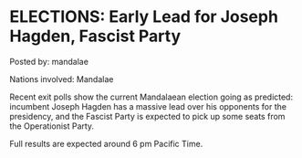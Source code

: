 # ELECTIONS: Early Lead for Joseph Hagden, Fascist Party

Posted by: mandalae

Nations involved: Mandalae

Recent exit polls show the current Mandalaean election going as predicted: incumbent Joseph Hagden has a massive lead over his opponents for the presidency, and the Fascist Party is expected to pick up some seats from the Operationist Party.

Full results are expected around 6 pm Pacific Time.